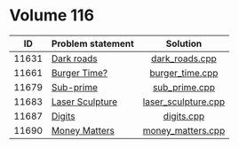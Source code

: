 # Volume 116

|  ID   |  Problem statement  |        Solution         |
|:-----:|:--------------------|:-----------------------:|
| 11631 | [Dark roads][]      | [dark_roads.cpp][]      |
| 11661 | [Burger Time?][]    | [burger_time.cpp][]     |
| 11679 | [Sub-prime][]       | [sub_prime.cpp][]       |
| 11683 | [Laser Sculpture][] | [laser_sculpture.cpp][] |
| 11687 | [Digits][]          | [digits.cpp][]          |
| 11690 | [Money Matters][]   | [money_matters.cpp][]   |

[Dark roads]:      http://uva.onlinejudge.org/index.php?option=com_onlinejudge&Itemid=8&category=78&page=show_problem&problem=2678
[Burger Time?]:    http://uva.onlinejudge.org/index.php?option=com_onlinejudge&Itemid=8&category=78&page=show_problem&problem=2708
[Sub-prime]:       http://uva.onlinejudge.org/index.php?option=com_onlinejudge&Itemid=8&category=78&page=show_problem&problem=2726
[Laser Sculpture]: http://uva.onlinejudge.org/index.php?option=com_onlinejudge&Itemid=8&category=78&page=show_problem&problem=2730
[Digits]:          http://uva.onlinejudge.org/index.php?option=com_onlinejudge&Itemid=8&category=78&page=show_problem&problem=2734
[Money Matters]:   http://uva.onlinejudge.org/index.php?option=com_onlinejudge&Itemid=8&category=78&page=show_problem&problem=2737

[dark_roads.cpp]:      dark_roads.cpp
[burger_time.cpp]:     burger_time.cpp
[sub_prime.cpp]:       sub_prime.cpp
[laser_sculpture.cpp]: laser_sculpture.cpp
[digits.cpp]:          digits.cpp
[money_matters.cpp]:   money_matters.cpp
